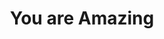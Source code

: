 ---
pid: LLG145
title: You are Amazing
location_transcription: corner of a street
zipcode: '19025'
outside_phl: 'Dresher PA '
neighborhood: 
age: '14'
age_range: 13-19
instagram: 
image_file_name: LLG_145.jpg
proposal_transcription: You are amazing  <—Mirror
topic: Uplifting
topic_summary: '0'
type: Interactive,Sculpture Statue,Image
keywords_other: mirror, self-empowerment, motivation
credit: Lana HRa-6 Germantown Friends School
image_labels: 
twitter: 
facebook: 
permalink: "/monuments/llg145/"
layout: item-page
---